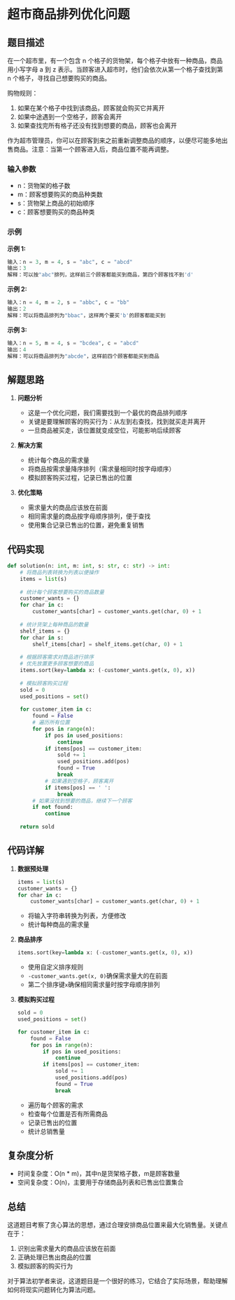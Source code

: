 # 超市商品排列优化问题

## 题目描述

在一个超市里，有一个包含 n 个格子的货物架，每个格子中放有一种商品，商品用小写字母 a 到 z 表示。当顾客进入超市时，他们会依次从第一个格子查找到第 n 个格子，寻找自己想要购买的商品。

购物规则：
1. 如果在某个格子中找到该商品，顾客就会购买它并离开
2. 如果中途遇到一个空格子，顾客会离开
3. 如果查找完所有格子还没有找到想要的商品，顾客也会离开

作为超市管理员，你可以在顾客到来之前重新调整商品的顺序，以便尽可能多地出售商品。注意：当第一个顾客进入后，商品位置不能再调整。

### 输入参数
- n：货物架的格子数
- m：顾客想要购买的商品种类数
- s：货物架上商品的初始顺序
- c：顾客想要购买的商品种类

### 示例

**示例 1:**
```python
输入：n = 3, m = 4, s = "abc", c = "abcd"
输出：3
解释：可以按"abc"排列，这样前三个顾客都能买到商品，第四个顾客找不到'd'
```

**示例 2:**
```python
输入：n = 4, m = 2, s = "abbc", c = "bb"
输出：2
解释：可以将商品排列为"bbac"，这样两个要买'b'的顾客都能买到
```

**示例 3:**
```python
输入：n = 5, m = 4, s = "bcdea", c = "abcd"
输出：4
解释：可以将商品排列为"abcde"，这样前四个顾客都能买到商品
```

## 解题思路

1. **问题分析**
   - 这是一个优化问题，我们需要找到一个最优的商品排列顺序
   - 关键是要理解顾客的购买行为：从左到右查找，找到就买走并离开
   - 一旦商品被买走，该位置就变成空位，可能影响后续顾客

2. **解决方案**
   - 统计每个商品的需求量
   - 将商品按需求量降序排列（需求量相同时按字母顺序）
   - 模拟顾客购买过程，记录已售出的位置

3. **优化策略**
   - 需求量大的商品应该放在前面
   - 相同需求量的商品按字母顺序排列，便于查找
   - 使用集合记录已售出的位置，避免重复销售

## 代码实现

```python
def solution(n: int, m: int, s: str, c: str) -> int:
    # 将商品列表转换为列表以便操作
    items = list(s)
    
    # 统计每个顾客想要购买的商品数量
    customer_wants = {}
    for char in c:
        customer_wants[char] = customer_wants.get(char, 0) + 1
    
    # 统计货架上每种商品的数量
    shelf_items = {}
    for char in s:
        shelf_items[char] = shelf_items.get(char, 0) + 1
    
    # 根据顾客需求对商品进行排序
    # 优先放置更多顾客想要的商品
    items.sort(key=lambda x: (-customer_wants.get(x, 0), x))
    
    # 模拟顾客购买过程
    sold = 0
    used_positions = set()
    
    for customer_item in c:
        found = False
        # 遍历所有位置
        for pos in range(n):
            if pos in used_positions:
                continue
            if items[pos] == customer_item:
                sold += 1
                used_positions.add(pos)
                found = True
                break
            # 如果遇到空格子，顾客离开
            if items[pos] == ' ':
                break
        # 如果没找到想要的商品，继续下一个顾客
        if not found:
            continue
            
    return sold
```

## 代码详解

1. **数据预处理**
   ```python
   items = list(s)
   customer_wants = {}
   for char in c:
       customer_wants[char] = customer_wants.get(char, 0) + 1
   ```
   - 将输入字符串转换为列表，方便修改
   - 统计每种商品的需求量

2. **商品排序**
   ```python
   items.sort(key=lambda x: (-customer_wants.get(x, 0), x))
   ```
   - 使用自定义排序规则
   - `-customer_wants.get(x, 0)`确保需求量大的在前面
   - 第二个排序键`x`确保相同需求量时按字母顺序排列

3. **模拟购买过程**
   ```python
   sold = 0
   used_positions = set()
   
   for customer_item in c:
       found = False
       for pos in range(n):
           if pos in used_positions:
               continue
           if items[pos] == customer_item:
               sold += 1
               used_positions.add(pos)
               found = True
               break
   ```
   - 遍历每个顾客的需求
   - 检查每个位置是否有所需商品
   - 记录已售出的位置
   - 统计总销售量

## 复杂度分析

- 时间复杂度：O(n * m)，其中n是货架格子数，m是顾客数量
- 空间复杂度：O(n)，主要用于存储商品列表和已售出位置集合

## 总结

这道题目考察了贪心算法的思想，通过合理安排商品位置来最大化销售量。关键点在于：
1. 识别出需求量大的商品应该放在前面
2. 正确处理已售出商品的位置
3. 模拟顾客的购买行为

对于算法初学者来说，这道题目是一个很好的练习，它结合了实际场景，帮助理解如何将现实问题转化为算法问题。
